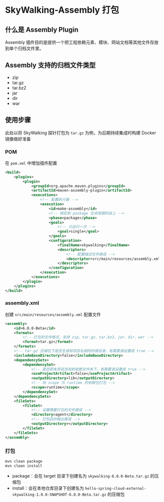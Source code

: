# SkyWalking-Assembly 打包

## 什么是 Assembly Plugin

Assembly 插件目的是提供一个把工程依赖元素、模块、网站文档等其他文件存放到单个归档文件里。

## Assembly 支持的归档文件类型

- zip
- tar.gz
- tar.bz2
- jar
- dir
- war

## 使用步骤

此处以将 SkyWalking 探针打包为 `tar.gz` 为例，为后期持续集成时构建 Docker 镜像做好准备

### POM

在 `pom.xml` 中增加插件配置

```xml
<build>
    <plugins>
        <plugin>
            <groupId>org.apache.maven.plugins</groupId>
            <artifactId>maven-assembly-plugin</artifactId>
            <executions>
                <!-- 配置执行器 -->
                <execution>
                    <id>make-assembly</id>
                    <!-- 绑定到 package 生命周期阶段上 -->
                    <phase>package</phase>
                    <goals>
                        <!-- 只运行一次 -->
                        <goal>single</goal>
                    </goals>
                    <configuration>
                        <finalName>skywalking</finalName>
                        <descriptors>
                            <!-- 配置描述文件路径 -->
                            <descriptor>src/main/resources/assembly.xml</descriptor>
                        </descriptors>
                    </configuration>
                </execution>
            </executions>
        </plugin>
    </plugins>
</build>
```

### assembly.xml

创建 `src/main/resources/assembly.xml` 配置文件

```xml
<assembly>
    <id>6.0.0-Beta</id>
    <formats>
        <!-- 打包的文件格式，支持 zip、tar.gz、tar.bz2、jar、dir、war -->
        <format>tar.gz</format>
    </formats>
    <!-- tar.gz 压缩包下是否生成和项目名相同的根目录，有需要请设置成 true -->
    <includeBaseDirectory>false</includeBaseDirectory>
    <dependencySets>
        <dependencySet>
            <!-- 是否把本项目添加到依赖文件夹下，有需要请设置成 true -->
            <useProjectArtifact>false</useProjectArtifact>
            <outputDirectory>lib</outputDirectory>
            <!-- 将 scope 为 runtime 的依赖包打包 -->
            <scope>runtime</scope>
        </dependencySet>
    </dependencySets>
    <fileSets>
        <fileSet>
            <!-- 设置需要打包的文件路径 -->
            <directory>agent</directory>
            <!-- 打包后的输出路径 -->
            <outputDirectory></outputDirectory>
        </fileSet>
    </fileSets>
</assembly>
```

### 打包

```bash
mvn clean package
mvn clean install
```

- package：会在 target 目录下创建名为 `skywalking-6.0.0-Beta.tar.gz` 的压缩包
- install：会在本地仓库目录下创建名为 `hello-spring-cloud-external-skywalking-1.0.0-SNAPSHOT-6.0.0-Beta.tar.gz` 的压缩包